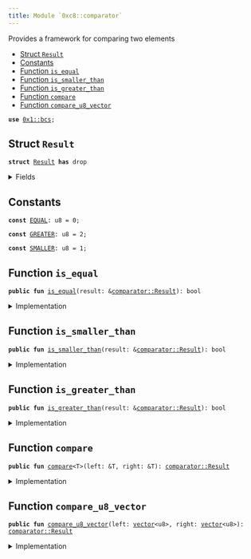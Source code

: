 ```yaml
---
title: Module `0xc8::comparator`
---
```


Provides a framework for comparing two elements


-  [Struct `Result`](#0xc8_comparator_Result)
-  [Constants](#@Constants_0)
-  [Function `is_equal`](#0xc8_comparator_is_equal)
-  [Function `is_smaller_than`](#0xc8_comparator_is_smaller_than)
-  [Function `is_greater_than`](#0xc8_comparator_is_greater_than)
-  [Function `compare`](#0xc8_comparator_compare)
-  [Function `compare_u8_vector`](#0xc8_comparator_compare_u8_vector)


<pre><code><b>use</b> <a href="../move-stdlib/bcs.md#0x1_bcs">0x1::bcs</a>;
</code></pre>



<a name="0xc8_comparator_Result"></a>

## Struct `Result`



<pre><code><b>struct</b> <a href="comparator.md#0xc8_comparator_Result">Result</a> <b>has</b> drop
</code></pre>



<details>
<summary>Fields</summary>


<dl>
<dt>
<code>inner: u8</code>
</dt>
<dd>

</dd>
</dl>


</details>

<a name="@Constants_0"></a>

## Constants


<a name="0xc8_comparator_EQUAL"></a>



<pre><code><b>const</b> <a href="comparator.md#0xc8_comparator_EQUAL">EQUAL</a>: u8 = 0;
</code></pre>



<a name="0xc8_comparator_GREATER"></a>



<pre><code><b>const</b> <a href="comparator.md#0xc8_comparator_GREATER">GREATER</a>: u8 = 2;
</code></pre>



<a name="0xc8_comparator_SMALLER"></a>



<pre><code><b>const</b> <a href="comparator.md#0xc8_comparator_SMALLER">SMALLER</a>: u8 = 1;
</code></pre>



<a name="0xc8_comparator_is_equal"></a>

## Function `is_equal`



<pre><code><b>public</b> <b>fun</b> <a href="comparator.md#0xc8_comparator_is_equal">is_equal</a>(result: &<a href="comparator.md#0xc8_comparator_Result">comparator::Result</a>): bool
</code></pre>



<details>
<summary>Implementation</summary>


<pre><code><b>public</b> <b>fun</b> <a href="comparator.md#0xc8_comparator_is_equal">is_equal</a>(result: &<a href="comparator.md#0xc8_comparator_Result">Result</a>): bool {
    <b>return</b> result.inner == <a href="comparator.md#0xc8_comparator_EQUAL">EQUAL</a>
}
</code></pre>



</details>

<a name="0xc8_comparator_is_smaller_than"></a>

## Function `is_smaller_than`



<pre><code><b>public</b> <b>fun</b> <a href="comparator.md#0xc8_comparator_is_smaller_than">is_smaller_than</a>(result: &<a href="comparator.md#0xc8_comparator_Result">comparator::Result</a>): bool
</code></pre>



<details>
<summary>Implementation</summary>


<pre><code><b>public</b> <b>fun</b> <a href="comparator.md#0xc8_comparator_is_smaller_than">is_smaller_than</a>(result: &<a href="comparator.md#0xc8_comparator_Result">Result</a>): bool {
    <b>return</b> result.inner == <a href="comparator.md#0xc8_comparator_SMALLER">SMALLER</a>
}
</code></pre>



</details>

<a name="0xc8_comparator_is_greater_than"></a>

## Function `is_greater_than`



<pre><code><b>public</b> <b>fun</b> <a href="comparator.md#0xc8_comparator_is_greater_than">is_greater_than</a>(result: &<a href="comparator.md#0xc8_comparator_Result">comparator::Result</a>): bool
</code></pre>



<details>
<summary>Implementation</summary>


<pre><code><b>public</b> <b>fun</b> <a href="comparator.md#0xc8_comparator_is_greater_than">is_greater_than</a>(result: &<a href="comparator.md#0xc8_comparator_Result">Result</a>): bool {
    result.inner == <a href="comparator.md#0xc8_comparator_GREATER">GREATER</a>
}
</code></pre>



</details>

<a name="0xc8_comparator_compare"></a>

## Function `compare`



<pre><code><b>public</b> <b>fun</b> <a href="comparator.md#0xc8_comparator_compare">compare</a>&lt;T&gt;(left: &T, right: &T): <a href="comparator.md#0xc8_comparator_Result">comparator::Result</a>
</code></pre>



<details>
<summary>Implementation</summary>


<pre><code><b>public</b> <b>fun</b> <a href="comparator.md#0xc8_comparator_compare">compare</a>&lt;T&gt;(left: &T, right: &T): <a href="comparator.md#0xc8_comparator_Result">Result</a> {
    <b>let</b> left_bytes = <a href="../move-stdlib/bcs.md#0x1_bcs_to_bytes">bcs::to_bytes</a>(left);
    <b>let</b> right_bytes = <a href="../move-stdlib/bcs.md#0x1_bcs_to_bytes">bcs::to_bytes</a>(right);

    <a href="comparator.md#0xc8_comparator_compare_u8_vector">compare_u8_vector</a>(left_bytes, right_bytes)
}
</code></pre>



</details>

<a name="0xc8_comparator_compare_u8_vector"></a>

## Function `compare_u8_vector`



<pre><code><b>public</b> <b>fun</b> <a href="comparator.md#0xc8_comparator_compare_u8_vector">compare_u8_vector</a>(left: <a href="../move-stdlib/vector.md#0x1_vector">vector</a>&lt;u8&gt;, right: <a href="../move-stdlib/vector.md#0x1_vector">vector</a>&lt;u8&gt;): <a href="comparator.md#0xc8_comparator_Result">comparator::Result</a>
</code></pre>



<details>
<summary>Implementation</summary>


<pre><code><b>public</b> <b>fun</b> <a href="comparator.md#0xc8_comparator_compare_u8_vector">compare_u8_vector</a>(left: <a href="../move-stdlib/vector.md#0x1_vector">vector</a>&lt;u8&gt;, right: <a href="../move-stdlib/vector.md#0x1_vector">vector</a>&lt;u8&gt;): <a href="comparator.md#0xc8_comparator_Result">Result</a> {
    <b>let</b> left_length = <a href="../move-stdlib/vector.md#0x1_vector_length">vector::length</a>(&left);
    <b>let</b> right_length = <a href="../move-stdlib/vector.md#0x1_vector_length">vector::length</a>(&right);

    <b>let</b> <b>mut</b> idx = 0;

    <b>while</b> (idx &lt; left_length && idx &lt; right_length) {
        <b>let</b> left_byte = *<a href="../move-stdlib/vector.md#0x1_vector_borrow">vector::borrow</a>(&left, idx);
        <b>let</b> right_byte = *<a href="../move-stdlib/vector.md#0x1_vector_borrow">vector::borrow</a>(&right, idx);

        <b>if</b> (left_byte &lt; right_byte) {
            <b>return</b> <a href="comparator.md#0xc8_comparator_Result">Result</a> { inner: <a href="comparator.md#0xc8_comparator_SMALLER">SMALLER</a> }
        } <b>else</b> <b>if</b> (left_byte &gt; right_byte) {
            <b>return</b> <a href="comparator.md#0xc8_comparator_Result">Result</a> { inner: <a href="comparator.md#0xc8_comparator_GREATER">GREATER</a> }
        };
        idx = idx + 1;
    };

    <b>if</b> (left_length &lt; right_length) {
        <a href="comparator.md#0xc8_comparator_Result">Result</a> { inner: <a href="comparator.md#0xc8_comparator_SMALLER">SMALLER</a> }
    } <b>else</b> <b>if</b> (left_length &gt; right_length) {
        <a href="comparator.md#0xc8_comparator_Result">Result</a> { inner: <a href="comparator.md#0xc8_comparator_GREATER">GREATER</a> }
    } <b>else</b> {
        <a href="comparator.md#0xc8_comparator_Result">Result</a> { inner: <a href="comparator.md#0xc8_comparator_EQUAL">EQUAL</a> }
    }
}
</code></pre>



</details>
